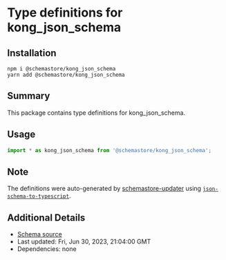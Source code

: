 # Type definitions for kong_json_schema

## Installation

```
npm i @schemastore/kong_json_schema
yarn add @schemastore/kong_json_schema
```

## Summary

This package contains type definitions for kong_json_schema.

## Usage

```ts
import * as kong_json_schema from '@schemastore/kong_json_schema';
```

## Note

The definitions were auto-generated by [schemastore-updater](https://github.com/ffflorian/schemastore-updater) using [`json-schema-to-typescript`](https://www.npmjs.com/package/json-schema-to-typescript).

## Additional Details

* [Schema source](https://github.com/SchemaStore/schemastore/tree/master/src/schemas/json/kong_json_schema)
* Last updated: Fri, Jun 30, 2023, 21:04:00 GMT
* Dependencies: none
